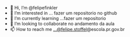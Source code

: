 - 👋 Hi, I’m @felipefinkler
- 👀 I’m interested in ... fazer um repositorio no github
- 🌱 I’m currently learning ...fazer um repositorio
- 💞️ I’m looking to collaborate  no andamento da aula
- 📫 How to reach me ...@felipe.stoffel@escola.pr.gov.br

<!---
felipefinkler/felipefinkler is a ✨ special ✨ repository because its `README.md` (this file) appears on your GitHub profile.
You can click the Preview link to take a look at your changes.
--->
